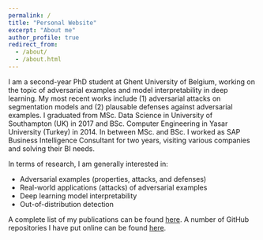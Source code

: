 ```yaml
---
permalink: /
title: "Personal Website"
excerpt: "About me"
author_profile: true
redirect_from: 
  - /about/
  - /about.html
---
```


I am a second-year PhD student at Ghent University of Belgium, working on the topic of adversarial examples and model interpretability in deep learning. My most recent works include (1) adversarial attacks on segmentation models and (2) plausable defenses against adversarial examples. I graduated from MSc. Data Science in University of Southampton (UK) in 2017 and BSc. Computer Engineering in Yasar University (Turkey) in 2014. In between MSc. and BSc. I worked as SAP Business Intelligence Consultant for two years, visiting various companies and solving their BI needs.

In terms of research, I am generally interested in:

* Adversarial examples (properties, attacks, and defenses)
* Real-world applications (attacks) of adversarial examples 
* Deep learning model interpretability
* Out-of-distribution detection

A complete list of my publications can be found [here](https://utkuozbulak.github.io/publications/).
A number of GitHub repositories I have put online can be found [here](https://github.com/utkuozbulak).

